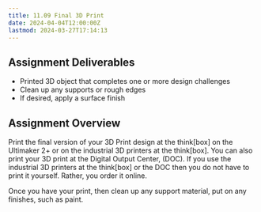 ```yaml
---
title: 11.09 Final 3D Print
date: 2024-04-04T12:00:00Z
lastmod: 2024-03-27T17:14:13
---
```


## Assignment Deliverables

- Printed 3D object that completes one or more design challenges
- Clean up any supports or rough edges
- If desired, apply a surface finish

## Assignment Overview

Print the final version of your 3D Print design at the think[box] on the Ultimaker 2+ or on the industrial 3D printers at the think[box]. You can also print your 3D print at the Digital Output Center, (DOC). If you use the industrial 3D printers at the think[box] or the DOC then you do not have to print it yourself. Rather, you order it online.

Once you have your print, then clean up any support material, put on any finishes, such as paint.
